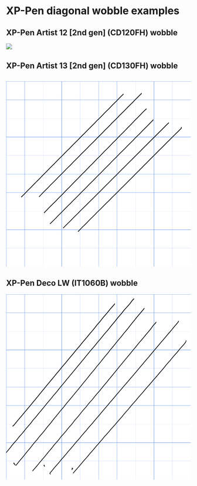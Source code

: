 # XP-Pen diagonal wobble examples

##

## XP-Pen Artist 12 \[2nd gen] (CD120FH) wobble



![](<../../../.gitbook/assets/XP-Pen Artist 12 \[2nd gen] (CD120FH) wobble.png>)

## XP-Pen Artist 13 \[2nd gen] (CD130FH) wobble

##

![](<../../../.gitbook/assets/XP-Pen Artist 13 (2nd gen) wobble-grid-1000x1000.png>)



## XP-Pen Deco LW (IT1060B) wobble

![](<../../../.gitbook/assets/XP-Pen Deco LW (IT1060B) wobble.png>)

